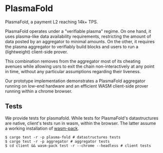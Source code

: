 # PlasmaFold 

PlasmaFold, a payment L2 reaching 14k+ TPS.

PlasmaFold operates under a "verifiable plasma" regime. On one hand, it uses plasma-like data availability requirements, restricting the amount of data posted by an aggregator to minimal amounts. On the other, it requires the plasma aggregator to verifiably build blocks and users to run a (lightweight) client-side prover.

This combination removes from the aggregator most of its cheating avenues while allowing usrs to exit the chain non-interactively at any point in time, without any particular assumptions regarding their liveness.

Our prototype implementation demonstrates a PlasmaFold aggregator running on low-end hardware and an efficient WASM client-side prover running within a chrome browser.

## Tests

We provide tests for plasmafold. While tests for PlasmaFold's datastructures are native, client's tests run in wasm, within the browser. The latter assume a working installation of [wasm-pack](https://rustwasm.github.io/wasm-pack/installer/).

```
$ cargo test -r -p plasma-fold # datastructures tests
$ cargo test -r -p aggregator # aggregator tests
$ cd client && wasm-pack test -r --chrome --headless # client tests
```
